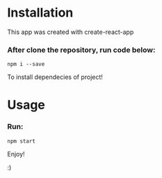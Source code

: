 # Installation #

This app was created with create-react-app

### After clone the repository, run code below: ###

```
npm i --save
```

To install dependecies of project!

# Usage #

### Run: ###

```
npm start
```

Enjoy!

:) 
